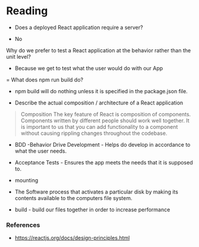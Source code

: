 
# Reading

- Does a deployed React application require a server?
* No

Why do we prefer to test a React application at the behavior rather than the unit level?
* Because we get to test what the user would do with our App

= What does npm run build do?
* npm build will do nothing unless it is specified in the package.json file.

- Describe the actual composition / architecture of a React application
> Composition
The key feature of React is composition of components. Components written by different people should work well together. It is important to us that you can add functionality to a component without causing rippling changes throughout the codebase.

- BDD -Behavior Drive Development - Helps do develop in accordance to what the user needs.

- Acceptance Tests - Ensures the app meets the needs that it is supposed to.

- mounting
* The Software process that activates a particular disk by making its contents available to the computers file system.

- build - build our files together in order to increase performance

### References 

- https://reactjs.org/docs/design-principles.html